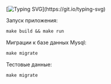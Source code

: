 [![Typing SVG](https://readme-typing-svg.herokuapp.com?color=%2336BCF7&lines=Books+And+Authors+:)](https://git.io/typing-svg)

Запуск приложения:
```diff
make build && make run
```
Миграции к базе данных Mysql:
```diff
make migrate
```
Тестовые данные:
```diff
make migrate
```
